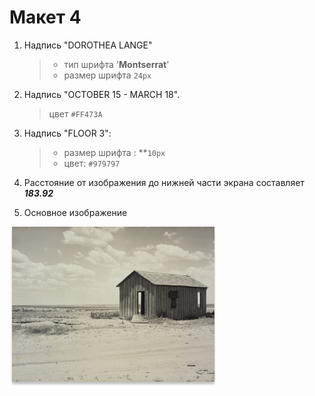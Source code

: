 # Макет 4
 
1. Надпись "DOROTHEA LANGE"

   > - тип шрифта '**Montserrat**'
   > - размер шрифта `24px`

2. Надпись  "OCTOBER 15 - MARCH 18".
   > цвет `#FF473A`

3. Надпись "FLOOR 3":
   > - размер шрифта : **`10px`
   > - цвет: `#979797`

4. Расстояние от изображения до нижней части экрана составляет ***183.92***

5. Основное изображение 

![пробуем](Active_Image.png)

